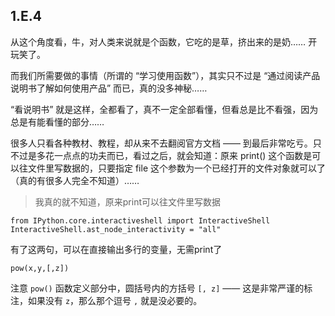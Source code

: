 
## 1.E.4
从这个角度看，牛，对人类来说就是个函数，它吃的是草，挤出来的是奶…… 开玩笑了。

而我们所需要做的事情（所谓的 “学习使用函数”），其实只不过是 “通过阅读产品说明书了解如何使用产品” 而已，真的没多神秘……

“看说明书” 就是这样，全都看了，真不一定全部看懂，但看总是比不看强，因为总是有能看懂的部分……

很多人只看各种教材、教程，却从来不去翻阅官方文档 —— 到最后非常吃亏。只不过是多花一点点的功夫而已，看过之后，就会知道：原来 print() 这个函数是可以往文件里写数据的，只要指定 file 这个参数为一个已经打开的文件对象就可以了（真的有很多人完全不知道）……

> 我真的就不知道，原来print可以往文件里写数据


```
from IPython.core.interactiveshell import InteractiveShell
InteractiveShell.ast_node_interactivity = "all"
```
有了这两句，可以在直接输出多行的变量，无需print了


`pow(x,y,[,z])`

注意 `pow()` 函数定义部分中，圆括号内的方括号 `[, z]` —— 这是非常严谨的标注，如果没有 `z`，那么那个逗号 `,` 就是没必要的。
